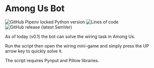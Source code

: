 # Among Us Bot
![GitHub Pipenv locked Python version](https://img.shields.io/github/pipenv/locked/python-version/christophe-ruiz/among_us_bot?logo=python&logoColor=%23ffffff)
![Lines of code](https://img.shields.io/tokei/lines/github/christophe-ruiz/among_us_bot)
![GitHub release (latest SemVer)](https://img.shields.io/github/v/release/christophe-ruiz/among_us_bot)

As of today (v0.1) the bot can solve the wiring task in Among Us.

Run the script then open the wiring mini-game and 
simply press the UP arrow key to quickly solve it.

The script requires Pynput and Pillow libraries.
